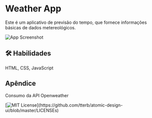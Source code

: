 # Weather App

Este é um aplicativo de previsão do tempo, que fornece informações
básicas de dados metereológicos.

![App Screenshot](https://via.placeholder.com/468x300?text=App+Screenshot+Here)

## 🛠 Habilidades
HTML, CSS, JavaScript

## Apêndice

Consumo da API Openweather

[![MIT License](https://img.shields.io/apm/l/atomic-design-ui.svg?)](https://github.com/tterb/atomic-design-ui/blob/master/LICENSEs)